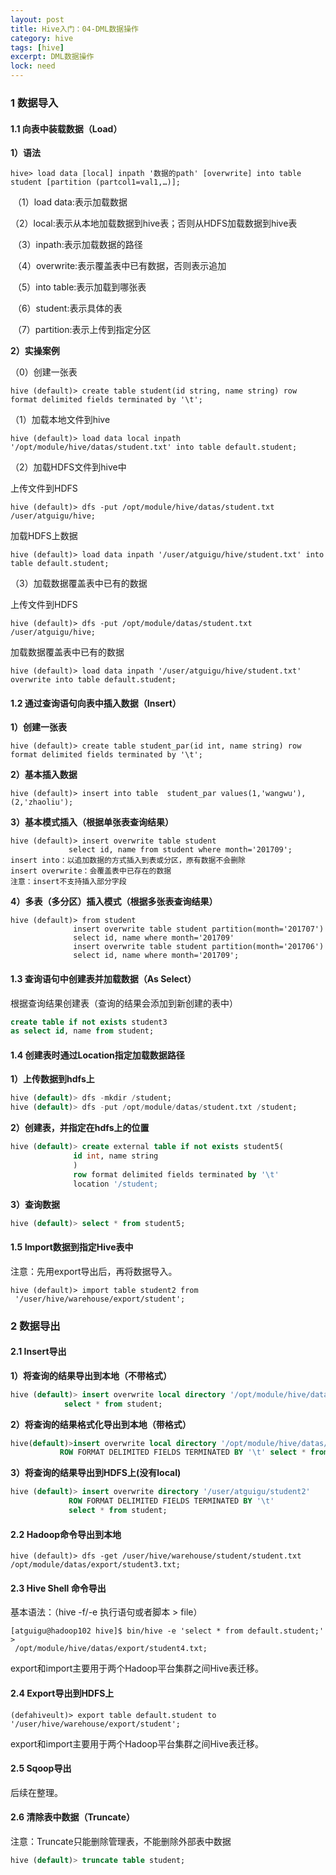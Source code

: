 ```yaml
---
layout: post
title: Hive入门：04-DML数据操作
category: hive
tags: [hive]
excerpt: DML数据操作
lock: need
---
```



### 1 数据导入

#### 1.1 向表中装载数据（Load）

**1）语法**

```shell
hive> load data [local] inpath '数据的path' [overwrite] into table student [partition (partcol1=val1,…)];
```

​	（1）load data:表示加载数据

​	（2）local:表示从本地加载数据到hive表；否则从HDFS加载数据到hive表

​	（3）inpath:表示加载数据的路径

​	（4）overwrite:表示覆盖表中已有数据，否则表示追加

​	（5）into table:表示加载到哪张表

​	（6）student:表示具体的表

​	（7）partition:表示上传到指定分区

**2）实操案例**

（0）创建一张表

```shell
hive (default)> create table student(id string, name string) row format delimited fields terminated by '\t';
```

（1）加载本地文件到hive

```shell
hive (default)> load data local inpath '/opt/module/hive/datas/student.txt' into table default.student;
```

（2）加载HDFS文件到hive中

上传文件到HDFS

```shell
hive (default)> dfs -put /opt/module/hive/datas/student.txt /user/atguigu/hive;
```

加载HDFS上数据

```shell
hive (default)> load data inpath '/user/atguigu/hive/student.txt' into table default.student;
```

（3）加载数据覆盖表中已有的数据

上传文件到HDFS

```shell
hive (default)> dfs -put /opt/module/datas/student.txt /user/atguigu/hive;
```

加载数据覆盖表中已有的数据

```shell
hive (default)> load data inpath '/user/atguigu/hive/student.txt' overwrite into table default.student;
```

#### 1.2 通过查询语句向表中插入数据（Insert）

**1）创建一张表**

```shell
hive (default)> create table student_par(id int, name string) row format delimited fields terminated by '\t';
```

**2）基本插入数据**

```shell
hive (default)> insert into table  student_par values(1,'wangwu'),(2,'zhaoliu');
```

**3）基本模式插入（根据单张表查询结果）**

```shell
hive (default)> insert overwrite table student 
             select id, name from student where month='201709';
insert into：以追加数据的方式插入到表或分区，原有数据不会删除
insert overwrite：会覆盖表中已存在的数据
注意：insert不支持插入部分字段
```

**4）多表（多分区）插入模式（根据多张表查询结果）**

```shell
hive (default)> from student
              insert overwrite table student partition(month='201707')
              select id, name where month='201709'
              insert overwrite table student partition(month='201706')
              select id, name where month='201709';
```

#### 1.3 查询语句中创建表并加载数据（As Select）

根据查询结果创建表（查询的结果会添加到新创建的表中）

```sql
create table if not exists student3
as select id, name from student;
```

#### 1.4 创建表时通过Location指定加载数据路径

**1）上传数据到hdfs上**

```sql
hive (default)> dfs -mkdir /student;
hive (default)> dfs -put /opt/module/datas/student.txt /student;
```

**2）创建表，并指定在hdfs上的位置**

```sql
hive (default)> create external table if not exists student5(
              id int, name string
              )
              row format delimited fields terminated by '\t'
              location '/student;
```

**3）查询数据**

```sql
hive (default)> select * from student5;
```

#### 1.5 Import数据到指定Hive表中

注意：先用export导出后，再将数据导入。

```shell
hive (default)> import table student2 from
 '/user/hive/warehouse/export/student';
```

### 2 数据导出

#### 2.1 Insert导出

**1）将查询的结果导出到本地（不带格式）**

```sql
hive (default)> insert overwrite local directory '/opt/module/hive/datas/export/student'
            select * from student;
```

**2）将查询的结果格式化导出到本地（带格式）**

```sql
hive(default)>insert overwrite local directory '/opt/module/hive/datas/export/student1'
           ROW FORMAT DELIMITED FIELDS TERMINATED BY '\t' select * from student;
```

**3）将查询的结果导出到HDFS上(没有local)**

```sql
hive (default)> insert overwrite directory '/user/atguigu/student2'
             ROW FORMAT DELIMITED FIELDS TERMINATED BY '\t' 
             select * from student;
```

#### 2.2 Hadoop命令导出到本地

```shell
hive (default)> dfs -get /user/hive/warehouse/student/student.txt
/opt/module/datas/export/student3.txt;
```

#### 2.3 Hive Shell 命令导出

基本语法：（hive -f/-e 执行语句或者脚本 > file）

```shell
[atguigu@hadoop102 hive]$ bin/hive -e 'select * from default.student;' >
 /opt/module/hive/datas/export/student4.txt;
```

export和import主要用于两个Hadoop平台集群之间Hive表迁移。

#### 2.4 Export导出到HDFS上

```shell
(defahiveult)> export table default.student to '/user/hive/warehouse/export/student';
```

export和import主要用于两个Hadoop平台集群之间Hive表迁移。

####  2.5 Sqoop导出

后续在整理。

#### 2.6 清除表中数据（Truncate）

注意：Truncate只能删除管理表，不能删除外部表中数据

```sql
hive (default)> truncate table student;
```
